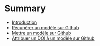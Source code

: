 # Summary

* [Introduction](README.md)
* [Récupérer un modèle sur Github](recuperer-un-modele-sur-github.md)
* [Mettre un modèle sur Github](chapter1.md)
* [Attribuer un DOI à un modèle sur Github](attribuer-un-doi.md)

